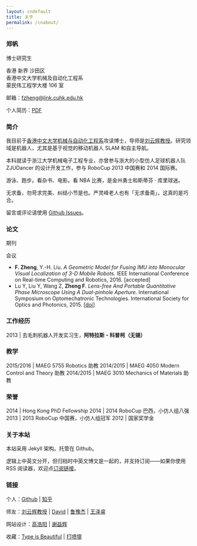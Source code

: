 ```yaml
---
layout: cndefault
title: 关于
permalink: /cnabout/
---
```


### 郑帆

博士研究生

香港 新界 沙田区<br>
香港中文大学机械及自动化工程系<br>
蒙民伟工程学大楼 106 室

邮箱：[fzheng@link.cuhk.edu.hk](mailto:fzheng@link.cuhk.edu.hk)


个人简历：[PDF](/files/CV2016.pdf)

### 简介

我目前于[香港中文大学机械与自动化工程系](http://www.mae.cuhk.edu.hk/)攻读博士，导师是[刘云辉教授](http://www.mae.cuhk.edu.hk/people/list.php?name=yhliu)。研究领域是机器人，尤其是基于视觉的移动机器人 SLAM 和自主导航。

本科就读于浙江大学机械电子工程专业，亦曾参与浙大的小型仿人足球机器人队 ZJUDancer 的设计开发工作，参与 RoboCup 2013 中国赛和 2014 国际赛。

游泳、跑步。看杂书、电影。看 NBA 比赛，是金州勇士和斯蒂芬 · 库里球迷。

无求备，勿苛求完美、纠结小节是也。严灵峰老人也有「无求备斋」，这真的是巧合。

留言或评论请使用 [Github Issues](https://github.com/izhengfan/izhengfan.github.io/issues)。


### 论文

期刊

会议

* __F. Zheng__, Y.-H. Liu. _A Geometric Model for Fusing IMU into Monocular Visual Localization of 3-D Mobile Robots._ IEEE International Conference on Real-time Computing and Robotics, 2016. [<a>accepted</a>]
* Lu Y, Liu Y, Wang Z, __Zheng F__. _Lens-free And Portable Quantitative Phase Microscope Using A Dual-pinhole Aperture._ International Symposium on Optomechatronic Technologies. International Society for Optics and Photonics, 2015. \[[doi](http://dx.doi.org/10.1051/matecconf/20153204002)\]

### 工作经历

2013 | 去毛刺机器人开发实习生，__阿特拉斯・科普柯（无锡）__


### 教学

2015/2016	|  MAEG 5755 Robotics 助教
2014/2015   |  MAEG 4050 Modern Control and Theory 助教 
2014/2015   |  MAEG 3010 Mechanics of Materials 助教

### 荣誉

2014	| Hong Kong PhD Fellowship
2014	| 2014 RoboCup 巴西，小仿人组八强
2013	| 2013 RoboCup 中国赛，小仿人组冠军
2012	| 国家奖学金

### 关于本站

本站采用 Jekyll 架构。托管在 Github。

逻辑上中英文分开，但归档时中英文博文是一起的，并支持订阅——如果你使用 RSS 阅读器，欢迎点<a href="/feed.xml">订阅链接</a>。

### 链接

个人：[Github](https://github.com/izhengfan) \| [知乎](http://www.zhihu.com/people/izhengfan) 

师友：[刘云辉教授](http://www.mae.cuhk.edu.hk/people/list.php?name=yhliu) \| 
[David](http://www.mypolyuweb.hk/dnavar/) \| [鲁豫杰](http://www.mae.cuhk.edu.hk/~yjlu/) \| [王泽睿](http://www.wangzerui.com)

网站设计：[高浩阳](http://gaohaoyang.github.io/) \| [谢益辉](http://yihui.name/cn/)

收藏：[Type is Beautiful](http://www.typeisbeautiful.com/) \| [打喷嚏](https://dapenti.com/)

